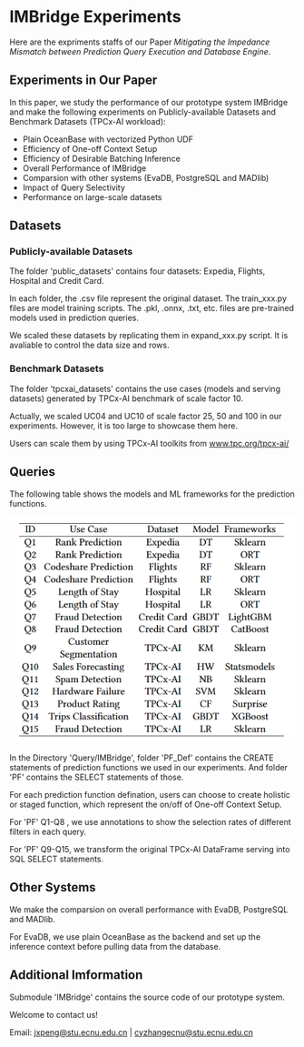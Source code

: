 # IMBridge Experiments

Here are the expriments staffs of our Paper *Mitigating the Impedance Mismatch between Prediction Query Execution and Database Engine*.

## Experiments in Our Paper

In this paper, we study the performance of our prototype system IMBridge and make the following experiments on Publicly-available Datasets and Benchmark Datasets (TPCx-AI workload):
* Plain OceanBase with vectorized Python UDF
* Efficiency of One-off Context Setup
* Efficiency of Desirable Batching Inference
* Overall Performance of IMBridge
* Comparsion with other systems (EvaDB, PostgreSQL and MADlib)
* Impact of Query Selectivity
* Performance on large-scale datasets

## Datasets

### Publicly-available Datasets

The folder 'public_datasets' contains four datasets: Expedia, Flights, Hospital and Credit Card.

In each folder, the .csv file represent the original dataset. The train_xxx.py files are model training scripts. The .pkl, .onnx, .txt, etc. files are pre-trained models used in prediction queries.

We scaled these datasets by replicating them in expand_xxx.py script. It is avaliable to control the data size and rows.

### Benchmark Datasets

The folder 'tpcxai_datasets' contains the use cases (models and serving datasets) generated by TPCx-AI benchmark of scale factor 10. 

Actually, we scaled UC04 and UC10 of scale factor 25, 50 and 100 in our experiments. However, it is too large to showcase them here. 

Users can scale them by using TPCx-AI toolkits from www.tpc.org/tpcx-ai/

## Queries

The following table shows the models and ML frameworks for the prediction functions.

![Queries](./Experimental%20Prediction%20Queries.png)

In the Directory 'Query/IMBridge',  folder 'PF_Def' contains the CREATE statements of prediction functions we used in our experiments. And folder 'PF' contains the SELECT statements of those.

For each prediction function defination, users can choose to create holistic or staged function, which represent the on/off of One-off Context Setup.

For 'PF' Q1-Q8 , we use annotations to show the selection rates of different filters in each query.

For 'PF' Q9-Q15, we transform the original TPCx-AI DataFrame serving into SQL SELECT statements.

## Other Systems

We make the comparsion on overall performance with EvaDB, PostgreSQL and MADlib.

For EvaDB, we use plain OceanBase as the backend and set up the inference context before pulling data from the database.

## Additional Imformation

Submodule 'IMBridge' contains the source code of our prototype system.

Welcome to contact us!

Email: jxpeng@stu.ecnu.edu.cn | cyzhangecnu@stu.ecnu.edu.cn
